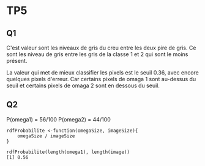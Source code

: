 TP5
===

## Q1

C'est valeur sont les niveaux de gris du creu entre les deux pire de
gris. Ce sont les niveau de gris entre les gris de la classe 1 et 2
qui sont le moins présent.

La valeur qui met de mieux classifier les pixels est le seuil 0.36,
avec encore quelques pixels d'erreur. Car certains pixels de omaga 1
sont au-dessus du seuil et certains pixels de omaga 2 sont en dessous
du seuil.


## Q2

P(omega1) = 56/100
P(omega2) = 44/100

    rdfProbabilite <-function(omegaSize, imageSize){
        omegaSize / imageSize
    }

    rdfProbabilite(length(omega1), length(image))
    [1] 0.56

